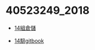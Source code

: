 # 40523249_2018
* [14組倉儲](https://github.com/40523249/cd2018_team14)

* [14駔gitbook](https://legacy.gitbook.com/book/405232491/cd_2018_team14/details)



